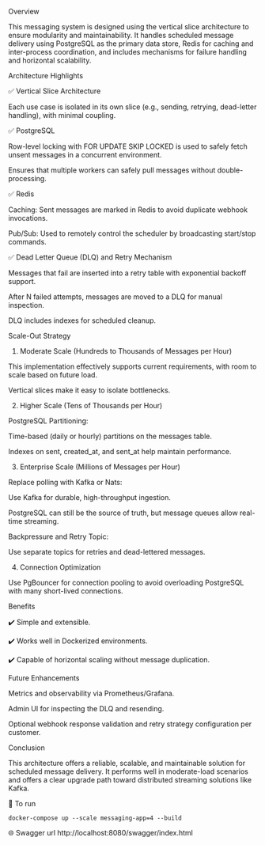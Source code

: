 Overview

This messaging system is designed using the vertical slice architecture to ensure modularity and maintainability. It handles scheduled message delivery using PostgreSQL as the primary data store, Redis for caching and inter-process coordination, and includes mechanisms for failure handling and horizontal scalability.

Architecture Highlights

✅ Vertical Slice Architecture

Each use case is isolated in its own slice (e.g., sending, retrying, dead-letter handling), with minimal coupling.

✅ PostgreSQL

Row-level locking with FOR UPDATE SKIP LOCKED is used to safely fetch unsent messages in a concurrent environment.

Ensures that multiple workers can safely pull messages without double-processing.

✅ Redis

Caching: Sent messages are marked in Redis to avoid duplicate webhook invocations.

Pub/Sub: Used to remotely control the scheduler by broadcasting start/stop commands.

✅ Dead Letter Queue (DLQ) and Retry Mechanism

Messages that fail are inserted into a retry table with exponential backoff support.

After N failed attempts, messages are moved to a DLQ for manual inspection.

DLQ includes indexes for scheduled cleanup.

Scale-Out Strategy

1. Moderate Scale (Hundreds to Thousands of Messages per Hour)

This implementation effectively supports current requirements, with room to scale based on future load.

Vertical slices make it easy to isolate bottlenecks.

2. Higher Scale (Tens of Thousands per Hour)

PostgreSQL Partitioning:

Time-based (daily or hourly) partitions on the messages table.

Indexes on sent, created_at, and sent_at help maintain performance.

3. Enterprise Scale (Millions of Messages per Hour)

Replace polling with Kafka or Nats:

Use Kafka for durable, high-throughput ingestion.

PostgreSQL can still be the source of truth, but message queues allow real-time streaming.

Backpressure and Retry Topic:

Use separate topics for retries and dead-lettered messages.

4. Connection Optimization

Use PgBouncer for connection pooling to avoid overloading PostgreSQL with many short-lived connections.

Benefits

✔️ Simple and extensible.

✔️ Works well in Dockerized environments.

✔️ Capable of horizontal scaling without message duplication.

Future Enhancements

Metrics and observability via Prometheus/Grafana.

Admin UI for inspecting the DLQ and resending.

Optional webhook response validation and retry strategy configuration per customer.

Conclusion

This architecture offers a reliable, scalable, and maintainable solution for scheduled message delivery. It performs well in moderate-load scenarios and offers a clear upgrade path toward distributed streaming solutions like Kafka.

🚀 To run

```
docker-compose up --scale messaging-app=4 --build
```

🌐 Swagger url
http://localhost:8080/swagger/index.html


